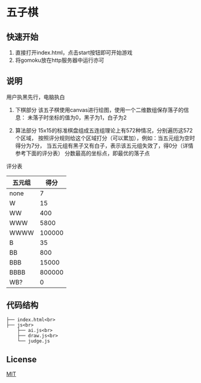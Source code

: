 # 五子棋
## 快速开始
1. 直接打开index.html，点击start按钮即可开始游戏
2.  将gomoku放在http服务器中运行亦可

## 说明
用户执黑先行，电脑执白
1. 下棋部分
该五子棋使用canvas进行绘图，使用一个二维数组保存落子的信息：
未落子时坐标的值为0，黑子为1，白子为2

2. 算法部分
15x15的标准棋盘组成五连组理论上有572种情况，分别遍历这572个区域，
按照评分规则给这个区域打分（可以累加），例如：当五元组为空时得分为7分，
当五元组有黑子又有白子，表示该五元组失效了，得0分（详情参考下面的评分表）
分数最高的坐标点，即最优的落子点

评分表

 五元组   |    得分 
 ------- | --------
 none      |    7     
 W         |    15    
 WW        |    400   
 WWW       |    5800  
 WWWW      |    100000
 B         |    35    
 BB        |    800   
 BBB       |    15000 
 BBBB      |    800000
 WB?       |    0     

## 代码结构
```
├── index.html<br>
├── js<br>
    ├── ai.js<br>
    ├── draw.js<br>
	└── judge.js
```


## License
[MIT](LICENSE)	

